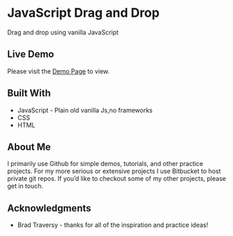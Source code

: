 # JavaScript Drag and Drop
Drag and drop using vanilla JavaScript

## Live Demo

Please visit the [Demo Page](https://bradbarkel.github.io/js-drag-drop) to view.
 
## Built With
* JavaScript - Plain old vanilla Js,no frameworks 
* CSS
* HTML

## About Me
I primarily use Github for simple demos, tutorials, and other practice projects.  For my more serious or extensive projects I use Bitbucket to host private git repos.  If you’d like to checkout some of my other projects, please get in touch. 

## Acknowledgments
* Brad Traversy - thanks for all of the inspiration and practice ideas!
